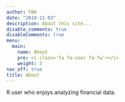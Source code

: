 ```yaml
---
author: FBW
date: "2019-11-03"
description: About this site...
disable_comments: true
disableComments: true
menu:
  main:
    name: About
    pre: <i class='fa fa-user fa-fw'></i>
    weight: 3
nav_off: true
title: About
---
```


R user who enjoys analyzing financial data.
